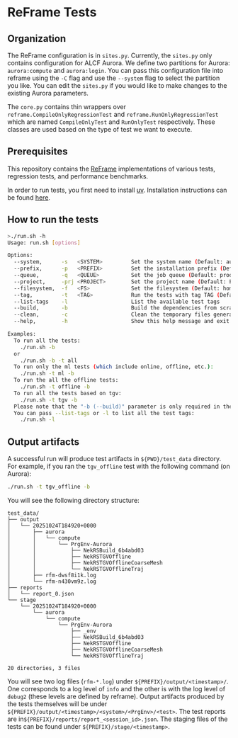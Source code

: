 # ReFrame Tests

## Organization

The ReFrame configuration is in `sites.py`. Currently, the `sites.py` only contains
configuration for ALCF Aurora. We define two partitions for Aurora: `aurora:compute`
and `aurora:login`. You can pass this configuration file into reframe using the `-C`
flag and use the `--system` flag to select the partition you like. You can edit the
`sites.py` if you would like to make changes to the existing Aurora parameters.

The `core.py` contains thin wrappers over `reframe.CompileOnlyRegressionTest` and
`reframe.RunOnlyRegressionTest` which are named `CompileOnlyTest` and `RunOnlyTest`
respectively. These classes are used based on the type of test we want to execute.

## Prerequisites

This repository contains the [ReFrame](https://reframe-hpc.readthedocs.io/en/stable/)
implementations of various tests, regression tests, and performance benchmarks.

In order to run tests, you first need to install [uv](https://docs.astral.sh/uv/getting-started/installation/).
Installation instructions can be found [here](https://docs.astral.sh/uv/getting-started/installation/).

## How to run the tests

```sh
>./run.sh -h
Usage: run.sh [options]

Options:
  --system,      -s   <SYSTEM>         Set the system name (Default: aurora:compute)
  --prefix,      -p   <PREFIX>         Set the installation prefix (Default: ${PWD}/test_data)
  --queue,       -q   <QUEUE>          Set the job queue (Default: prod)
  --project,     -prj <PROJECT>        Set the project name (Default: Performance)
  --filesystem,  -f   <FS>             Set the filesystem (Default: home)
  --tag,         -t   <TAG>            Run the tests with tag TAG (Default: ml)
  --list-tags    -l                    List the available test tags
  --build,       -b                    Build the dependencies from scratch (do not reuse)
  --clean,       -c                    Clean the temporary files generated by Python etc.
  --help,        -h                    Show this help message and exit

Examples:
  To run all the tests:
    ./run.sh -b
  or
    ./run.sh -b -t all
  To run only the ml tests (which include online, offline, etc.):
    ./run.sh -t ml -b
  To run the all the offline tests:
    ./run.sh -t offline -b
  To run all the tests based on tgv:
    ./run.sh -t tgv -b
  Please note that the "-b (--build)" parameter is only required in the first run of  each tag.
  You can pass --list-tags or -l to list all the test tags:
    ./run.sh -l
```

## Output artifacts

A successful run will produce test artifacts in `${PWD}/test_data` directory. For
example, if you ran the `tgv_offline` test with the following command (on Aurora):
```sh
./run.sh -t tgv_offline -b
```

You will see the following directory structure:
```
test_data/
├── output
│   └── 20251024T184920+0000
│       ├── aurora
│       │   └── compute
│       │       └── PrgEnv-Aurora
│       │           ├── NekRSBuild_6b4abd03
│       │           ├── NekRSTGVOffline
│       │           ├── NekRSTGVOfflineCoarseMesh
│       │           └── NekRSTGVOfflineTraj
│       ├── rfm-dwsf8i1k.log
│       └── rfm-n430vm9z.log
├── reports
│   └── report_0.json
└── stage
    └── 20251024T184920+0000
        └── aurora
            └── compute
                └── PrgEnv-Aurora
                    ├── _env
                    ├── NekRSBuild_6b4abd03
                    ├── NekRSTGVOffline
                    ├── NekRSTGVOfflineCoarseMesh
                    └── NekRSTGVOfflineTraj

20 directories, 3 files
```

You will see two log files (`rfm-*.log`) under `${PREFIX}/output/<timestamp>/`.
One corresponds to a log level of `info` and the other is with the log level of
`debug2` (these levels are defined by reframe). Output artifacts produced by the
tests themselves will be under `${PREFIX}/output/<timestamp>/<system>/<PrgEnv>/<test>`.
The test reports are in`${PREFIX}/reports/report_<session_id>.json`. The staging
files of the tests can be found under `${PREFIX}/stage/<timestamp>`.
